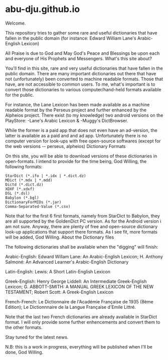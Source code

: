 # abu-dju.github.io

Welcome.

This repository tries to gather some rare and useful dictionaries that have fallen in the public domain (for instance: Edward William Lane's Arabic-English Lexicon)

All Praise is due to God and May God's Peace and Blessings be upon each and everyone of His Prophets and Messengers.
What's this site about?

You'll find in this site, rare and very useful dictionaries that have fallen in the public domain. There are many important dictionaries out there that have not (unfortunately) been converted to machine readable formats. Those that have, are not accessible to common users. To me, what's important is to convert those dictionaries to various computer/hand-held formats available for the public.

For instance, the Lane Lexicon has been made available as a machine readable format by the Perseus project and further enhanced by the Alpheios project. There exist (to my knowledge) two android versions on the PlayStore: -Lane's Arabic Lexicon & -Muggy's DictBrowser.

While the former is a paid app that does not even have an ad-version, the latter is available as a paid and and ad app. Unfortunately there is no computer version for look-ups with free open-source softwares (except for the web versions -- perseus, alpheios)
Dictionary Formats

On this site, you will be able to download versions of these dictionaries in open-formats. I intend to provide for the time being, God Willing, the following formats:

    StarDict (*.ifo | *.idx | *.dict.dz)
    MDict (*.mdx | *.mdd)
    Dictd (*.dict.dz)
    XDXF (*.xdxf)
    DSL (*.dsl)
    Babylon (*.bgl)
    DictionaryForMIDs (*.jar)
    Comma-Separated-Value (*.csv)

Note that for the first 6 first formats, namely from StarDict to Babylon, they are all supported by the GoldenDict PC version. As for the Android version i am not sure. Anyway, there are plenty of free and open-source dictionary look-up applications that support there formats. As I see fit, more formats will be added, God Willing.
About the Dictionary files

The following dictionaries shall be available when the "digging" will finish:

Arabic-English: Edward Willam Lane: An Arabic-English Lexicon; H. Anthony Salmoné: An Advanced Learner's Arabic-English Dictionary

Latin-English: Lewis: A Short Latin-English Lexicon

Greek-English: Henry George Liddell: An Intermediate Greek-English Lexicon; G. ABBOTT-SMITH: A MANUAL GREEK LEXICON OF THE NEW TESTAMENT; Robert Scott: A Greek-English Lexicon

French-French: Le Dictionnaire de l'Académie Française de 1935 (8ème Edition); Le Dictionnnaire de la Langue Française d'Emile Littré.

Note that the last two French dictionaries are already available in StarDict format. I will only provide some further enhencements and convert them to the other formats.

Stay tuned for the latest news.

N.B: this is a work in progress, everything will be published when I'll be done, God Willing.

